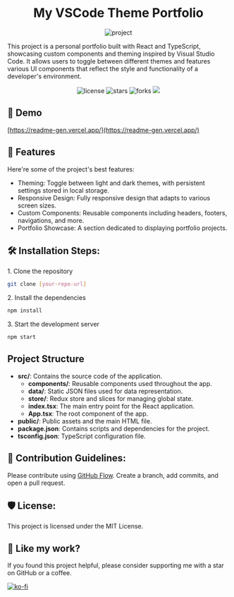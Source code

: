 
<h1 align="center">My VSCode Theme Portfolio</h1>

<p align="center">
  <img src="https://res.cloudinary.com/dk22rcdch/image/upload/v1630127769/Blogimages/Screenshot_2021-08-28_at_10.46.02_AM_yapvfb.png" alt="project">
</p>

<p>This project is a personal portfolio built with React and TypeScript, showcasing custom components and theming inspired by Visual Studio Code. It allows users to toggle between different themes and features various UI components that reflect the style and functionality of a developer's environment.</p>

<p align="center">
  <img src="https://img.shields.io/github/license/saurabhnative/create-frontend-readme" alt="license">
  <img src="https://img.shields.io/github/stars/saurabhnative/create-frontend-readme" alt="stars">
  <img src="https://img.shields.io/github/forks/saurabhnative/create-frontend-readme" alt="forks">
  <a href="https://twitter.com/intent/tweet?text=Checkout%20readme-gen.vercel.app%20by%20@saurabhnative.%20Most%20advanced%20README%20generator%20for%20your%20Github projects🔥">
    <img src="https://img.shields.io/twitter/url?style=social&url=https%3A%2F%2Fgithub.com%2Fsaurabhnative%2Fcreate-frontend-readme">
  </a>
</p>

<h2>🚀 Demo</h2>

[https://readme-gen.vercel.app/](https://readme-gen.vercel.app/)

<h2>🧐 Features</h2>

Here're some of the project's best features:

* Theming: Toggle between light and dark themes, with persistent settings stored in local storage.
* Responsive Design: Fully responsive design that adapts to various screen sizes.
* Custom Components: Reusable components including headers, footers, navigations, and more.
* Portfolio Showcase: A section dedicated to displaying portfolio projects.

<h2>🛠️ Installation Steps:</h2>

<p>1. Clone the repository</p>

```bash
git clone [your-repo-url]
```

<p>2. Install the dependencies</p>

```bash
npm install
```

<p>3. Start the development server</p>

```bash
npm start
```

<h2>Project Structure</h2>

- **src/**: Contains the source code of the application.
  - **components/**: Reusable components used throughout the app.
  - **data/**: Static JSON files used for data representation.
  - **store/**: Redux store and slices for managing global state.
  - **index.tsx**: The main entry point for the React application.
  - **App.tsx**: The root component of the app.
- **public/**: Public assets and the main HTML file.
- **package.json**: Contains scripts and dependencies for the project.
- **tsconfig.json**: TypeScript configuration file.

<h2>🍰 Contribution Guidelines:</h2>

Please contribute using [GitHub Flow](https://guides.github.com/introduction/flow/). Create a branch, add commits, and open a pull request.

<h2>🛡️ License:</h2>

This project is licensed under the MIT License.

<h2>💖 Like my work?</h2>

If you found this project helpful, please consider supporting me with a star on GitHub or a coffee.

[![ko-fi](https://ko-fi.com/img/githubbutton_sm.svg)](https://ko-fi.com/T6T24KNL5)
